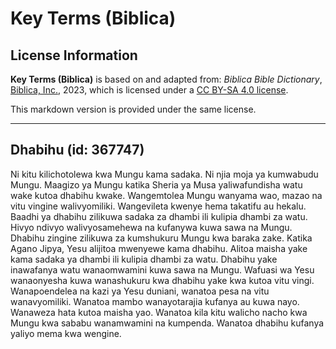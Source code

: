 # Key Terms (Biblica)

## License Information

**Key Terms (Biblica)** is based on and adapted from: _Biblica Bible Dictionary_, [Biblica, Inc.](https://www.biblica.com/), 2023, which is licensed under a [CC BY-SA 4.0 license](https://creativecommons.org/licenses/by-sa/4.0/legalcode.en).

This markdown version is provided under the same license.



--------------------------------

## Dhabihu (id: 367747)

Ni kitu kilichotolewa kwa Mungu kama sadaka. Ni njia moja ya kumwabudu Mungu. Maagizo ya Mungu katika Sheria ya Musa yaliwafundisha watu wake kutoa dhabihu kwake. Wangemtolea Mungu wanyama wao, mazao na vitu vingine walivyomiliki. Wangevileta kwenye hema takatifu au hekalu. Baadhi ya dhabihu zilikuwa sadaka za dhambi ili kulipia dhambi za watu. Hivyo ndivyo walivyosamehewa na kufanywa kuwa sawa na Mungu. Dhabihu zingine zilikuwa za kumshukuru Mungu kwa baraka zake. Katika Agano Jipya, Yesu alijitoa mwenyewe kama dhabihu. Alitoa maisha yake kama sadaka ya dhambi ili kulipia dhambi za watu. Dhabihu yake inawafanya watu wanaomwamini kuwa sawa na Mungu. Wafuasi wa Yesu wanaonyesha kuwa wanashukuru kwa dhabihu yake kwa kutoa vitu vingi. Wanapoendelea na kazi ya Yesu duniani, wanatoa pesa na vitu wanavyomiliki. Wanatoa mambo wanayotarajia kufanya au kuwa nayo. Wanaweza hata kutoa maisha yao. Wanatoa kila kitu walicho nacho kwa Mungu kwa sababu wanamwamini na kumpenda. Wanatoa dhabihu kufanya yaliyo mema kwa wengine.


